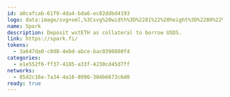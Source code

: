 ```yaml
---
id: a0cafcab-61f9-4da4-bda6-ec82ddbd4193
logo: data:image/svg+xml,%3Csvg%20width%3D%2281%22%20height%3D%2280%22%20viewBox%3D%220%200%2081%2080%22%20fill%3D%22none%22%20xmlns%3D%22http%3A%2F%2Fwww.w3.org%2F2000%2Fsvg%22%3E%0A%3Cg%20clip-path%3D%22url(%23clip0_4714_2387)%22%3E%0A%3Cg%20opacity%3D%220.4%22%20filter%3D%22url(%23filter0_f_4714_2387)%22%3E%0A%3Cpath%20fill-rule%3D%22evenodd%22%20clip-rule%3D%22evenodd%22%20d%3D%22M46.0556%2045.3201L51.5945%2010.3002C51.6518%209.93856%2052.1546%209.89446%2052.2736%2010.2429L57.1865%2024.549C57.332%2024.9767%2057.2967%2025.4442%2057.085%2025.8455L46.7126%2045.5406C46.5274%2045.8891%2045.9938%2045.7126%2046.0556%2045.3246V45.3201ZM39.5507%2064.3449L33.9059%2036.4383C33.8222%2036.0238%2033.9059%2035.5871%2034.1309%2035.2299L43.9829%2019.8125C44.1812%2019.5038%2044.6619%2019.667%2044.6267%2020.0374L40.2431%2064.3096C40.2034%2064.7109%2039.6302%2064.7374%2039.5507%2064.3449ZM36.596%2069.8177L16.1335%2046.0124C15.7498%2045.5669%2016.2702%2044.9231%2016.7862%2045.2053L30.5455%2052.6715C31.1937%2053.0243%2031.6965%2053.602%2031.9522%2054.2943L37.4912%2069.2884C37.6942%2069.8397%2036.9797%2070.2631%2036.596%2069.8177ZM55.2681%2040.3674L44.4371%2056.1243V56.1288C44.1946%2056.4817%2044.6399%2056.9005%2044.9794%2056.636L64.1013%2041.6111C64.4542%2041.3333%2064.3042%2040.7642%2063.8588%2040.6981L56.9306%2039.6486C56.2823%2039.5516%2055.6385%2039.8294%2055.2681%2040.3674ZM23.5512%2029.6122L22.312%2038.4102L22.3076%2038.4057C22.237%2038.8952%2022.4134%2039.3936%2022.775%2039.7333L31.304%2047.7373C31.5907%2048.0063%2032.0405%2047.6933%2031.8861%2047.3316L24.2436%2029.5195C24.0981%2029.1844%2023.6041%2029.2505%2023.5512%2029.6122Z%22%20fill%3D%22url(%23paint0_linear_4714_2387)%22%2F%3E%0A%3C%2Fg%3E%0A%3Cpath%20fill-rule%3D%22evenodd%22%20clip-rule%3D%22evenodd%22%20d%3D%22M46.0556%2045.3201L51.5945%2010.3002C51.6518%209.93856%2052.1546%209.89446%2052.2736%2010.2429L57.1865%2024.549C57.332%2024.9767%2057.2967%2025.4442%2057.085%2025.8455L46.7126%2045.5406C46.5274%2045.8891%2045.9938%2045.7126%2046.0556%2045.3246V45.3201ZM39.5507%2064.3449L33.9059%2036.4383C33.8222%2036.0238%2033.9059%2035.5871%2034.1309%2035.2299L43.9829%2019.8125C44.1812%2019.5038%2044.6619%2019.667%2044.6267%2020.0374L40.2431%2064.3096C40.2034%2064.7109%2039.6302%2064.7374%2039.5507%2064.3449ZM36.596%2069.8177L16.1335%2046.0124C15.7498%2045.5669%2016.2702%2044.9231%2016.7862%2045.2053L30.5455%2052.6715C31.1937%2053.0243%2031.6965%2053.602%2031.9522%2054.2943L37.4912%2069.2884C37.6942%2069.8397%2036.9797%2070.2631%2036.596%2069.8177ZM55.2681%2040.3674L44.4371%2056.1243V56.1288C44.1946%2056.4817%2044.6399%2056.9005%2044.9794%2056.636L64.1013%2041.6111C64.4542%2041.3333%2064.3042%2040.7642%2063.8588%2040.6981L56.9306%2039.6486C56.2823%2039.5516%2055.6385%2039.8294%2055.2681%2040.3674ZM23.5512%2029.6122L22.312%2038.4102L22.3076%2038.4057C22.237%2038.8952%2022.4134%2039.3936%2022.775%2039.7333L31.304%2047.7373C31.5907%2048.0063%2032.0405%2047.6933%2031.8861%2047.3316L24.2436%2029.5195C24.0981%2029.1844%2023.6041%2029.2505%2023.5512%2029.6122Z%22%20fill%3D%22url(%23paint1_linear_4714_2387)%22%2F%3E%0A%3C%2Fg%3E%0A%3Cdefs%3E%0A%3Cfilter%20id%3D%22filter0_f_4714_2387%22%20x%3D%225.00092%22%20y%3D%22-0.996094%22%20width%3D%2270.2962%22%20height%3D%2282%22%20filterUnits%3D%22userSpaceOnUse%22%20color-interpolation-filters%3D%22sRGB%22%3E%0A%3CfeFlood%20flood-opacity%3D%220%22%20result%3D%22BackgroundImageFix%22%2F%3E%0A%3CfeBlend%20mode%3D%22normal%22%20in%3D%22SourceGraphic%22%20in2%3D%22BackgroundImageFix%22%20result%3D%22shape%22%2F%3E%0A%3CfeGaussianBlur%20stdDeviation%3D%225.5%22%20result%3D%22effect1_foregroundBlur_4714_2387%22%2F%3E%0A%3C%2Ffilter%3E%0A%3ClinearGradient%20id%3D%22paint0_linear_4714_2387%22%20x1%3D%2216.4767%22%20y1%3D%2219.9559%22%20x2%3D%2240.426%22%20y2%3D%2270.1891%22%20gradientUnits%3D%22userSpaceOnUse%22%3E%0A%3Cstop%20stop-color%3D%22%23FF8E00%22%2F%3E%0A%3Cstop%20offset%3D%221%22%20stop-color%3D%22%23F2A52B%22%2F%3E%0A%3C%2FlinearGradient%3E%0A%3ClinearGradient%20id%3D%22paint1_linear_4714_2387%22%20x1%3D%2216.4767%22%20y1%3D%2219.9559%22%20x2%3D%2240.426%22%20y2%3D%2270.1891%22%20gradientUnits%3D%22userSpaceOnUse%22%3E%0A%3Cstop%20stop-color%3D%22%23FF8E00%22%2F%3E%0A%3Cstop%20offset%3D%221%22%20stop-color%3D%22%23F2A52B%22%2F%3E%0A%3C%2FlinearGradient%3E%0A%3CclipPath%20id%3D%22clip0_4714_2387%22%3E%0A%3Crect%20width%3D%2280.0037%22%20height%3D%2280%22%20fill%3D%22white%22%20transform%3D%22translate(0.0255737%200.00390625)%22%2F%3E%0A%3C%2FclipPath%3E%0A%3C%2Fdefs%3E%0A%3C%2Fsvg%3E%0A
name: Spark
description: Deposit wstETH as collateral to borrow USDS.
link: https://spark.fi/
tokens:
  - 3a647da0-c0d8-4ebd-abce-bac0390880f4
categories:
  - e1e552f6-ff37-4185-a33f-4230cd45d7ff
networks:
  - 85d2c16e-7a34-4a16-8996-304b6673c6d0
ready: true
---
```

